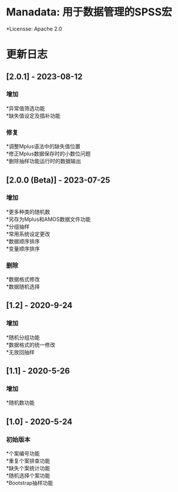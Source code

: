 # Manadata: 用于数据管理的SPSS宏    
*Licensse: Apache 2.0    


# 更新日志    
## [2.0.1] - 2023-08-12    
### 增加    
*异常值筛选功能    
*缺失值设定及插补功能    
### 修复    
*调整Mplus语法中的缺失值位置    
*修正Mplus数据保存时的小数位问题    
*删除抽样功能运行时的数据输出    
## [2.0.0 (Beta)] - 2023-07-25    
### 增加    
*更多种类的随机数    
*另存为Mplus和AMOS数据文件功能    
*分组抽样    
*常用系统设定更改    
*数据顺序排序    
*变量顺序排序    
### 删除    
*数据格式修改    
*数据随机选择    
## [1.2] - 2020-9-24    
### 增加    
*随机分组功能    
*数据格式的统一修改    
*无放回抽样    
## [1.1] - 2020-5-26    
### 增加    
*随机数功能    
## [1.0] - 2020-5-24    
### 初始版本    
*个案编号功能    
*重复个案排查功能    
*缺失个案统计功能    
*随机选择个案功能    
*Bootstrap抽样功能    
